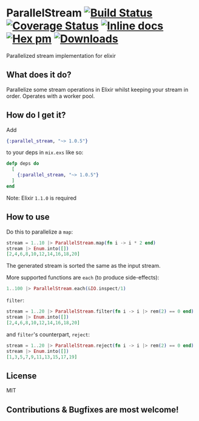 # ParallelStream [![Build Status](https://travis-ci.org/beatrichartz/parallel_stream.svg?branch=master)](https://travis-ci.org/beatrichartz/parallel_stream) [![Coverage Status](https://coveralls.io/repos/github/beatrichartz/parallel_stream/badge.svg?branch=master)](https://coveralls.io/github/beatrichartz/parallel_stream?branch=master) [![Inline docs](http://inch-ci.org/github/beatrichartz/parallel_stream.svg?branch=master)](http://inch-ci.org/github/beatrichartz/parallel_stream) [![Hex pm](http://img.shields.io/hexpm/v/parallel_stream.svg?style=flat)](https://hex.pm/packages/csv) [![Downloads](https://img.shields.io/hexpm/dw/parallel_stream.svg?style=flat)](https://hex.pm/packages/csv)
Parallelized stream implementation for elixir

## What does it do?

Parallelize some stream operations in Elixir whilst keeping your stream in order.
Operates with a worker pool.

## How do I get it?

Add
```elixir
{:parallel_stream, "~> 1.0.5"}
```
to your deps in `mix.exs` like so:

```elixir
defp deps do
  [
    {:parallel_stream, "~> 1.0.5"}
  ]
end
```

Note: Elixir `1.1.0` is required

## How to use

Do this to parallelize a `map`:

````elixir
stream = 1..10 |> ParallelStream.map(fn i -> i * 2 end)
stream |> Enum.into([])
[2,4,6,8,10,12,14,16,18,20]
````

The generated stream is sorted the same as the input stream. 

More supported functions are `each` (to produce side-effects):

````elixir
1..100 |> ParallelStream.each(&IO.inspect/1)
````

`filter`:

````elixir
stream = 1..20 |> ParallelStream.filter(fn i -> i |> rem(2) == 0 end)
stream |> Enum.into([])
[2,4,6,8,10,12,14,16,18,20]
````

and `filter`'s counterpart, `reject`:

````elixir
stream = 1..20 |> ParallelStream.reject(fn i -> i |> rem(2) == 0 end)
stream |> Enum.into([])
[1,3,5,7,9,11,13,15,17,19]
````

## License

MIT

## Contributions & Bugfixes are most welcome!
